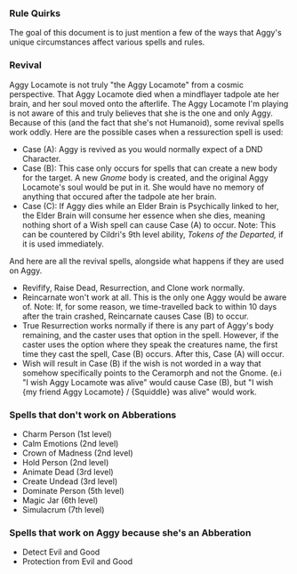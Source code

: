 ### Rule Quirks
The goal of this document is to just mention a few of the ways that Aggy's unique circumstances affect various spells and rules. 

### Revival
Aggy Locamote is not truly "the Aggy Locamote" from a cosmic perspective. That Aggy Locamote died when a mindflayer tadpole ate her brain, and her soul moved onto the afterlife. The Aggy Locamote I'm playing is not aware of this and truly believes that she is the one and only Aggy. Because of this (and the fact that she's not Humanoid), some revival spells work oddly. 
Here are the possible cases when a ressurection spell is used: 
- Case (A): Aggy is revived as you would normally expect of a DND Character.
- Case (B): This case only occurs for spells that can create a new body for the target. A new *Gnome* body is created, and the original Aggy Locamote's soul would be put in it. She would have no memory of anything that occured after the tadpole ate her brain. 
- Case (C): If Aggy dies while an Elder Brain is Psychically linked to her, the Elder Brain will consume her essence when she dies, meaning nothing short of a Wish spell can cause Case (A) to occur. Note: This can be countered by Cildri's 9th level ability, *Tokens of the Departed,* if it is used immediately. 


And here are all the revival spells, alongside what happens if they are used on Aggy. 
- Revifify, Raise Dead, Resurrection, and Clone work normally. 
- Reincarnate won't work at all. This is the only one Aggy would be aware of. Note: If, for some reason, we time-travelled back to within 10 days after the train crashed, Reincarnate causes Case (B) to occur. 
- True Resurrection works normally if there is any part of Aggy's body remaining, and the caster uses that option in the spell. However, if the caster uses the option where they speak the creatures name, the first time they cast the spell, Case (B) occurs. After this, Case (A) will occur.  
- Wish will result in Case (B) if the wish is not worded in a way that somehow specifically points to the Ceramorph and not the Gnome. (e.i "I wish Aggy Locamote was alive" would cause Case (B), but "I wish {my friend Aggy Locamote} / {Squiddle} was alive" would work. 

### Spells that don't work on Abberations
- Charm Person (1st level)
- Calm Emotions (2nd level)
- Crown of Madness (2nd level)
- Hold Person (2nd level)
- Animate Dead (3rd level)
- Create Undead (3rd level)
- Dominate Person (5th level)
- Magic Jar (6th level)
- Simulacrum (7th level)

### Spells that work on Aggy because she's an Abberation
- Detect Evil and Good
- Protection from Evil and Good 
